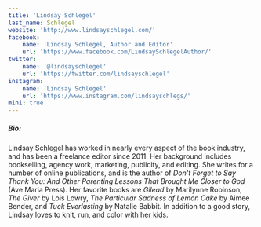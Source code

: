 ```yaml
---
title: 'Lindsay Schlegel'
last_name: Schlegel
website: 'http://www.lindsayschlegel.com/'
facebook:
    name: 'Lindsay Schlegel, Author and Editor'
    url: 'https://www.facebook.com/LindsaySchlegelAuthor/'
twitter:
    name: '@lindsayschlegel'
    url: 'https://twitter.com/lindsayschlegel'
instagram:
    name: 'Lindsay Schlegel'
    url: 'https://www.instagram.com/lindsayschlegs/'
mini: true
---
```


##### Bio:

Lindsay Schlegel has worked in nearly every aspect of the book industry, and has been a freelance editor since 2011. Her background includes bookselling, agency work, marketing, publicity, and editing. She writes for a number of online publications, and is the author of _Don't Forget to Say Thank You: And Other Parenting Lessons That Brought Me Closer to God_ (Ave Maria Press). Her favorite books are _Gilead_ by Marilynne Robinson, _The Giver_ by Lois Lowry, _The Particular Sadness of Lemon Cake_ by Aimee Bender,  and _Tuck Everlasting_ by Natalie Babbit. In addition to a good story, Lindsay loves to knit, run, and color with her kids. 